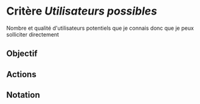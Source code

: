 # Critère *Utilisateurs possibles*
Nombre et qualité d'utilisateurs potentiels que je connais donc que je peux solliciter directement

## Objectif


## Actions


## Notation